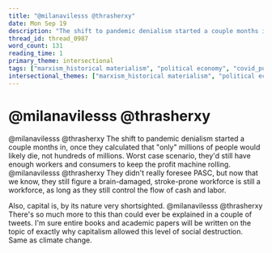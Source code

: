 ```yaml
---
title: "@milanavilesss @thrasherxy"
date: Mon Sep 19
description: "The shift to pandemic denialism started a couple months in, once they calculated that 'only' millions of people would likely die, not hundreds of millions."
thread_id: thread_0987
word_count: 131
reading_time: 1
primary_theme: intersectional
tags: ["marxism_historical materialism", "political economy", "covid_public health politics"]
intersectional_themes: ["marxism_historical materialism", "political economy", "covid_public health politics"]
---
```


# @milanavilesss @thrasherxy

@milanavilesss @thrasherxy The shift to pandemic denialism started a couple months in, once they calculated that "only" millions of people would likely die, not hundreds of millions. Worst case scenario, they'd still have enough workers and consumers to keep the profit machine rolling. @milanavilesss @thrasherxy They didn't really foresee PASC, but now that we know, they still figure a brain-damaged, stroke-prone workforce is still a workforce, as long as they still control the flow of cash and labor.

Also, capital is, by its nature very shortsighted. @milanavilesss @thrasherxy There's so much more to this than could ever be explained in a couple of tweets. I'm sure entire books and academic papers will be written on the topic of exactly why capitalism allowed this level of social destruction. Same as climate change.